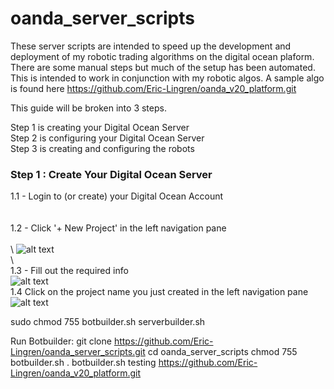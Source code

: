 # oanda_server_scripts

These server scripts are intended to speed up the development and deployment of my robotic trading algorithms on the digital ocean plaform.  There are some manual steps but much of the setup has been automated.  This is intended to work in conjunction with my robotic algos.  A sample algo is found here https://github.com/Eric-Lingren/oanda_v20_platform.git

This guide will be broken into 3 steps.

Step 1 is creating your Digital Ocean Server   
Step 2 is configuring your Digital Ocean Server   
Step 3 is creating and configuring the robots   

### Step 1 : Create Your Digital Ocean Server
1.1 - Login to (or create) your Digital Ocean Account   
\
\
1.2 - Click '+ New Project' in the left navigation pane   
\
\ 
![alt text](https://user-images.githubusercontent.com/44101756/98738155-82050180-2364-11eb-9391-dc2437c3aa7e.png)    
\ 
\
1.3 - Fill out the required info   \
![alt text](https://user-images.githubusercontent.com/44101756/98738605-34d55f80-2365-11eb-8b54-424cdd178078.png)   \
1.4 Click on the project name you just created in the left navigation pane   \
![alt text](https://user-images.githubusercontent.com/44101756/98738619-3acb4080-2365-11eb-99da-5923cd6801b6.png)


sudo chmod 755 botbuilder.sh serverbuilder.sh

Run Botbuilder: 
git clone https://github.com/Eric-Lingren/oanda_server_scripts.git
cd oanda_server_scripts
chmod 755 botbuilder.sh
. botbuilder.sh testing https://github.com/Eric-Lingren/oanda_v20_platform.git
